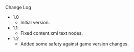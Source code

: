 
Change Log

* 1.0
  - Initial version.
* 1.1
  - Fixed content.xml text nodes.
* 1.2
  - Added some safety against game version changes.
